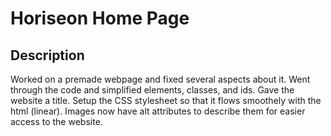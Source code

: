 # Horiseon Home Page

## Description
Worked on a premade webpage and fixed several aspects about it.
Went through the code and simplified elements, classes, and ids.
Gave the website a title.
Setup the CSS stylesheet so that it flows smoothely with the html (linear).
Images now have alt attributes to describe them for easier access to the website.
